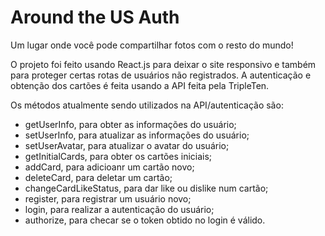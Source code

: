 # Around the US Auth

Um lugar onde você pode compartilhar fotos com o resto do mundo!

O projeto foi feito usando React.js para deixar o site responsivo e também para proteger certas rotas de usuários não registrados.
A autenticação e obtenção dos cartões é feita usando a API feita pela TripleTen.

Os métodos atualmente sendo utilizados na API/autenticação são:

- getUserInfo, para obter as informações do usuário;
- setUserInfo, para atualizar as informações do usuário;
- setUserAvatar, para atualizar o avatar do usuário;
- getInitialCards, para obter os cartões iniciais;
- addCard, para adicioanr um cartão novo;
- deleteCard, para deletar um cartão;
- changeCardLikeStatus, para dar like ou dislike num cartão;
- register, para registrar um usuário novo;
- login, para realizar a autenticação do usuário;
- authorize, para checar se o token obtido no login é válido.
